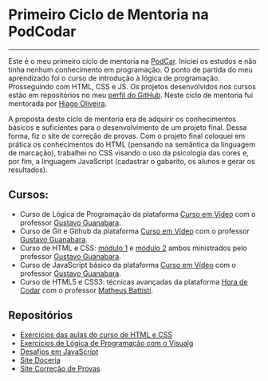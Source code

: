 # Primeiro Ciclo de Mentoria na PodCodar
***

Este é o meu primeiro ciclo de mentoria na  [PodCar](https://www.linkedin.com/company/podcodar/).  Iniciei os estudos e não tinha nenhum conhecimento em programação. 
O ponto de partida do meu aprendizado foi o curso de introdução à lógica de programação. Prosseguindo com HTML, CSS e JS. Os projetos desenvolvidos nos cursos estão em repositórios no meu [perfil do GitHub](https://github.com/vanessa-maganhoto). Neste ciclo de mentoria fui mentorada por [Hiago Oliveira](https://github.com/hiago-b-oliveira).

A proposta deste ciclo de mentoria era de adquirir os conhecimentos básicos e suficientes para o desenvolvimento de um projeto final. Dessa forma, fiz o site de correção de provas. Com o projeto final coloquei em prática os conhecimentos do HTML (pensando na semântica da linguagem de marcação), trabalhei no CSS visando o uso da psicologia das cores e, por fim, a linguagem JavaScript (cadastrar o gabarito, os alunos e gerar os resultados).

## Cursos:
* Curso de Lógica de Programação da plataforma [Curso em Vídeo](https://youtube.com/playlist?list=PLHz_AreHm4dmSj0MHol_aoNYCSGFqvfXV) com o professor [Gustavo Guanabara](https://gustavoguanabara.github.io).
* Curso de Git e Github da plataforma [Curso em Vídeo](https://youtube.com/playlist?list=PLHz_AreHm4dm7ZULPAmadvNhH6vk9oNZA) com o professor [Gustavo Guanabara](https://gustavoguanabara.github.io).
* Curso de HTML e CSS: [módulo 1](https://youtube.com/playlist?list=PLHz_AreHm4dkZ9-atkcmcBaMZdmLHft8n) e [módulo 2](https://youtube.com/playlist?list=PLHz_AreHm4dlUpEXkY1AyVLQGcpSgVF8s) ambos ministrados pelo professor [Gustavo Guanabara](https://gustavoguanabara.github.io).
* Curso de JavaScript básico da plataforma [Curso em Vídeo](https://youtube.com/playlist?list=PLHz_AreHm4dlsK3Nr9GVvXCbpQyHQl1o1) com o professor [Gustavo Guanabara](https://gustavoguanabara.github.io).
* Curso de HTML5 e CSS3: técnicas avançadas da plataforma [Hora de Codar](https://www.udemy.com/share/101xGu2@PW1gfWFjcFQId0NLAnR3Rj5uYFc=/) com o professor [Matheus Battisti](https://github.com/matheusbattisti).

## Repositórios
* [Exercícios das aulas do curso de HTML e CSS](https://github.com/vanessa-maganhoto/exercicios-aulas-modulo01-curso-html-css)
* [Exercícios de Lógica de Programação com o Visualg](https://github.com/vanessa-maganhoto/exercicios-logica-visualg)
* [Desafios em JavaScript](https://github.com/vanessa-maganhoto/desafios-JS)
* [Site Doceria](https://github.com/vanessa-maganhoto/projeto-site-doceria)
* [Site Correção de Provas](https://github.com/vanessa-maganhoto/exercicio-correcao-de-provas)

